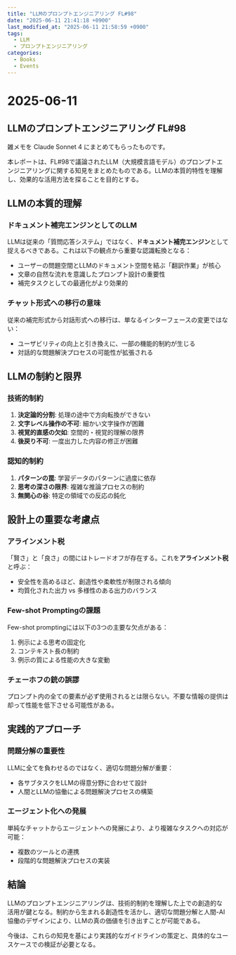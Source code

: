 ```yaml
---
title: "LLMのプロンプトエンジニアリング FL#98"
date: "2025-06-11 21:41:18 +0900"
last_modified_at: "2025-06-11 21:58:59 +0900"
tags:
  - LLM
  - プロンプトエンジニアリング
categories:
  - Books
  - Events
---
```


# 2025-06-11
## LLMのプロンプトエンジニアリング FL#98
雑メモを Claude Sonnet 4 にまとめてもらったものです。

本レポートは、FL#98で議論されたLLM（大規模言語モデル）のプロンプトエンジニアリングに関する知見をまとめたものである。LLMの本質的特性を理解し、効果的な活用方法を探ることを目的とする。

## LLMの本質的理解

### ドキュメント補完エンジンとしてのLLM

LLMは従来の「質問応答システム」ではなく、**ドキュメント補完エンジン**として捉えるべきである。これは以下の観点から重要な認識転換となる：

- ユーザーの問題空間とLLMのドキュメント空間を結ぶ「翻訳作業」が核心
- 文章の自然な流れを意識したプロンプト設計の重要性
- 補完タスクとしての最適化がより効果的

### チャット形式への移行の意味

従来の補完形式から対話形式への移行は、単なるインターフェースの変更ではない：

- ユーザビリティの向上と引き換えに、一部の機能的制約が生じる
- 対話的な問題解決プロセスの可能性が拡張される

## LLMの制約と限界

### 技術的制約

1. **決定論的分割**: 処理の途中で方向転換ができない
2. **文字レベル操作の不可**: 細かい文字操作が困難
3. **視覚的直感の欠如**: 空間的・視覚的理解の限界
4. **後戻り不可**: 一度出力した内容の修正が困難

### 認知的制約

1. **パターンの罠**: 学習データのパターンに過度に依存
2. **思考の深さの限界**: 複雑な推論プロセスの制約
3. **無関心の谷**: 特定の領域での反応の鈍化

## 設計上の重要な考慮点

### アラインメント税

「賢さ」と「良さ」の間にはトレードオフが存在する。これを**アラインメント税**と呼ぶ：

- 安全性を高めるほど、創造性や柔軟性が制限される傾向
- 均質化された出力 vs 多様性のある出力のバランス

### Few-shot Promptingの課題

Few-shot promptingには以下の3つの主要な欠点がある：

1. 例示による思考の固定化
2. コンテキスト長の制約
3. 例示の質による性能の大きな変動

### チェーホフの銃の誤謬

プロンプト内の全ての要素が必ず使用されるとは限らない。不要な情報の提供は却って性能を低下させる可能性がある。

## 実践的アプローチ

### 問題分解の重要性

LLMに全てを負わせるのではなく、適切な問題分解が重要：

- 各サブタスクをLLMの得意分野に合わせて設計
- 人間とLLMの協働による問題解決プロセスの構築

### エージェント化への発展

単純なチャットからエージェントへの発展により、より複雑なタスクへの対応が可能：

- 複数のツールとの連携
- 段階的な問題解決プロセスの実装

## 結論

LLMのプロンプトエンジニアリングは、技術的制約を理解した上での創造的な活用が鍵となる。制約から生まれる創造性を活かし、適切な問題分解と人間-AI協働のデザインにより、LLMの真の価値を引き出すことが可能である。

今後は、これらの知見を基により実践的なガイドラインの策定と、具体的なユースケースでの検証が必要となる。
